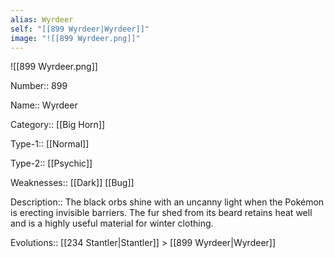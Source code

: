 ```yaml
---
alias: Wyrdeer
self: "[[899 Wyrdeer|Wyrdeer]]"
image: "![[899 Wyrdeer.png]]"
---
```


![[899 Wyrdeer.png]]


Number:: 899

Name:: Wyrdeer

Category:: [[Big Horn]]

Type-1:: [[Normal]]

Type-2:: [[Psychic]]

Weaknesses:: [[Dark]] [[Bug]]

Description:: The black orbs shine with an uncanny light when the Pokémon is erecting invisible barriers. The fur shed from its beard retains heat well and is a highly useful material for winter clothing.

Evolutions:: [[234 Stantler|Stantler]] > [[899 Wyrdeer|Wyrdeer]]